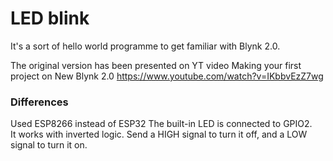 # LED blink

It's a sort of hello world programme to get familiar with Blynk 2.0. 

The original version has been presented on YT video Making your first project on New Blynk 2.0
https://www.youtube.com/watch?v=IKbbvEzZ7wg

### Differences

Used ESP8266 instead of ESP32
The built-in LED is connected to GPIO2. <br>
It works with inverted logic. Send a HIGH signal to turn it off, and a LOW signal to turn it on.




